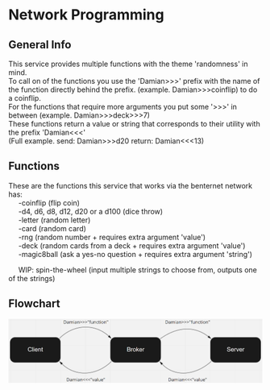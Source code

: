 # Network Programming
## General Info
This service provides multiple functions with the theme 'randomness' in mind.  
To call on of the functions you use the 'Damian>>>' prefix with the name of the function directly behind the prefix. (example. Damian>>>coinflip) to do a coinflip.  
For the functions that require more arguments you put some '>>>' in between (example. Damian>>>deck>>>7)  
These functions return a value or string that corresponds to their utility with the prefix 'Damian<<<'  
(Full example. send: Damian>>>d20  return: Damian<<<13)  
## Functions
These are the functions this service that works via the benternet network has:  
&nbsp;&nbsp;&nbsp;&nbsp;&nbsp;-coinflip  (flip coin)  
&nbsp;&nbsp;&nbsp;&nbsp;&nbsp;-d4, d6, d8, d12, d20 or a d100  (dice throw)  
&nbsp;&nbsp;&nbsp;&nbsp;&nbsp;-letter  (random letter)  
&nbsp;&nbsp;&nbsp;&nbsp;&nbsp;-card  (random card)  
&nbsp;&nbsp;&nbsp;&nbsp;&nbsp;-rng  (random number + requires extra argument 'value')  
&nbsp;&nbsp;&nbsp;&nbsp;&nbsp;-deck  (random cards from a deck + requires extra argument 'value')  
&nbsp;&nbsp;&nbsp;&nbsp;&nbsp;-magic8ball  (ask a yes-no question + requires extra argument 'string')  
  
&nbsp;&nbsp;&nbsp;&nbsp;&nbsp;WIP: spin-the-wheel (input multiple strings to choose from, outputs one of the strings)  
## Flowchart
![Flowchart](./flowchart.PNG)

